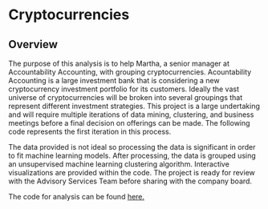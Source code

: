 # Cryptocurrencies

## Overview

The purpose of this analysis is to help Martha, a senior manager at Accountability Accounting, with grouping cryptocurrencies. Acountability Accounting is a large investment bank that is considering a new cryptocurrency investment portfolio for its customers. Ideally the vast universe of cryptocurrencies will be broken into several groupings that represent different investment strategies. This project is a large undertaking and will require multiple iterations of data mining, clustering, and business meetings before a final decision on offerings can be made. The following code represents the first iteration in this process. 

The data provided is not ideal so processing the data is significant in order to fit machine learning models. After processing, the data is grouped using an unsupervised machine learning clustering algorithm. Interactive visualizations are provided within the code. The project is ready for review with the Advisory Services Team before sharing with the company board.

The code for analysis can be found [here.](challenge/crypto_clustering.ipynb)
